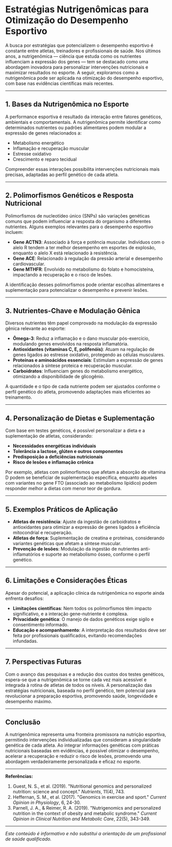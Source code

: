 # Estratégias Nutrigenômicas para Otimização do Desempenho Esportivo

A busca por estratégias que potencializem o desempenho esportivo é constante entre atletas, treinadores e profissionais de saúde. Nos últimos anos, a nutrigenômica — ciência que estuda como os nutrientes influenciam a expressão dos genes — tem se destacado como uma abordagem inovadora para personalizar intervenções nutricionais e maximizar resultados no esporte. A seguir, exploramos como a nutrigenômica pode ser aplicada na otimização do desempenho esportivo, com base nas evidências científicas mais recentes.

---

## 1. **Bases da Nutrigenômica no Esporte**

A performance esportiva é resultado da interação entre fatores genéticos, ambientais e comportamentais. A nutrigenômica permite identificar como determinados nutrientes ou padrões alimentares podem modular a expressão de genes relacionados a:

- Metabolismo energético
- Inflamação e recuperação muscular
- Estresse oxidativo
- Crescimento e reparo tecidual

Compreender essas interações possibilita intervenções nutricionais mais precisas, adaptadas ao perfil genético de cada atleta.

---

## 2. **Polimorfismos Genéticos e Resposta Nutricional**

Polimorfismos de nucleotídeo único (SNPs) são variações genéticas comuns que podem influenciar a resposta do organismo a diferentes nutrientes. Alguns exemplos relevantes para o desempenho esportivo incluem:

- **Gene ACTN3**: Associado à força e potência muscular. Indivíduos com o alelo R tendem a ter melhor desempenho em esportes de explosão, enquanto o alelo X está relacionado à resistência.
- **Gene ACE**: Relacionado à regulação da pressão arterial e desempenho cardiovascular.
- **Gene MTHFR**: Envolvido no metabolismo do folato e homocisteína, impactando a recuperação e o risco de lesões.

A identificação desses polimorfismos pode orientar escolhas alimentares e suplementação para potencializar o desempenho e prevenir lesões.

---

## 3. **Nutrientes-Chave e Modulação Gênica**

Diversos nutrientes têm papel comprovado na modulação da expressão gênica relevante ao esporte:

- **Ômega-3**: Reduz a inflamação e o dano muscular pós-exercício, modulando genes envolvidos na resposta inflamatória.
- **Antioxidantes (vitaminas C, E, polifenóis)**: Atuam na regulação de genes ligados ao estresse oxidativo, protegendo as células musculares.
- **Proteínas e aminoácidos essenciais**: Estimulam a expressão de genes relacionados à síntese proteica e recuperação muscular.
- **Carboidratos**: Influenciam genes do metabolismo energético, otimizando a disponibilidade de glicogênio.

A quantidade e o tipo de cada nutriente podem ser ajustados conforme o perfil genético do atleta, promovendo adaptações mais eficientes ao treinamento.

---

## 4. **Personalização de Dietas e Suplementação**

Com base em testes genéticos, é possível personalizar a dieta e a suplementação de atletas, considerando:

- **Necessidades energéticas individuais**
- **Tolerância a lactose, glúten e outros componentes**
- **Predisposição a deficiências nutricionais**
- **Risco de lesões e inflamação crônica**

Por exemplo, atletas com polimorfismos que afetam a absorção de vitamina D podem se beneficiar de suplementação específica, enquanto aqueles com variantes no gene FTO (associado ao metabolismo lipídico) podem responder melhor a dietas com menor teor de gordura.

---

## 5. **Exemplos Práticos de Aplicação**

- **Atletas de resistência**: Ajuste da ingestão de carboidratos e antioxidantes para otimizar a expressão de genes ligados à eficiência mitocondrial e recuperação.
- **Atletas de força**: Suplementação de creatina e proteínas, considerando variantes genéticas que afetam a síntese muscular.
- **Prevenção de lesões**: Modulação da ingestão de nutrientes anti-inflamatórios e suporte ao metabolismo ósseo, conforme o perfil genético.

---

## 6. **Limitações e Considerações Éticas**

Apesar do potencial, a aplicação clínica da nutrigenômica no esporte ainda enfrenta desafios:

- **Limitações científicas**: Nem todos os polimorfismos têm impacto significativo, e a interação gene-nutriente é complexa.
- **Privacidade genética**: O manejo de dados genéticos exige sigilo e consentimento informado.
- **Educação e acompanhamento**: A interpretação dos resultados deve ser feita por profissionais qualificados, evitando recomendações infundadas.

---

## 7. **Perspectivas Futuras**

Com o avanço das pesquisas e a redução dos custos dos testes genéticos, espera-se que a nutrigenômica se torne cada vez mais acessível e integrada à rotina de atletas de todos os níveis. A personalização das estratégias nutricionais, baseada no perfil genético, tem potencial para revolucionar a preparação esportiva, promovendo saúde, longevidade e desempenho máximo.

---

## **Conclusão**

A nutrigenômica representa uma fronteira promissora na nutrição esportiva, permitindo intervenções individualizadas que consideram a singularidade genética de cada atleta. Ao integrar informações genéticas com práticas nutricionais baseadas em evidências, é possível otimizar o desempenho, acelerar a recuperação e reduzir o risco de lesões, promovendo uma abordagem verdadeiramente personalizada e eficaz no esporte.

---

**Referências:**

1. Guest, N. S., et al. (2019). "Nutritional genomics and personalized nutrition: science and concept." *Nutrients*, 11(4), 743.
2. Heffernan, S. M., et al. (2017). "Genomics in exercise and sport." *Current Opinion in Physiology*, 6, 24-30.
3. Parnell, J. A., & Reimer, R. A. (2019). "Nutrigenomics and personalized nutrition in the context of obesity and metabolic syndrome." *Current Opinion in Clinical Nutrition and Metabolic Care*, 22(5), 343-349.

---

*Este conteúdo é informativo e não substitui a orientação de um profissional de saúde qualificado.*